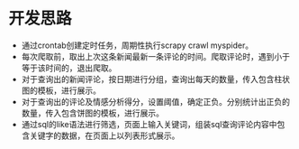 # 开发思路
* 通过crontab创建定时任务，周期性执行scrapy crawl myspider。
* 每次爬取前，取出上次这条新闻最新一条评论的时间。爬取评论时，遇到小于等于该时间的，退出爬取。
* 对于查询出的新闻评论，按日期进行分组，查询出每天的数量，传入包含柱状图的模板，进行展示。
* 对于查询出的评论及情感分析得分，设置阈值，确定正负。分别统计出正负的数量，传入包含饼图的模板，进行展示。
* 通过sql的like语法进行筛选，页面上输入关键词，组装sql查询评论内容中包含关键字的数据，在页面上以列表形式展示。